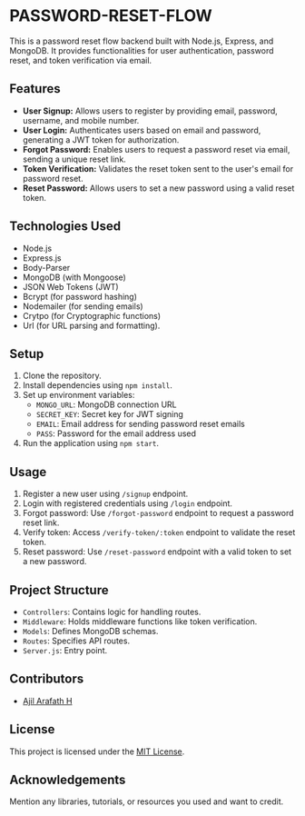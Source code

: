 # PASSWORD-RESET-FLOW

This is a password reset flow backend built with Node.js, Express, and MongoDB. It provides functionalities for user authentication, password reset, and token verification via email.

## Features

- **User Signup:** Allows users to register by providing email, password, username, and mobile number.
- **User Login:** Authenticates users based on email and password, generating a JWT token for authorization.
- **Forgot Password:** Enables users to request a password reset via email, sending a unique reset link.
- **Token Verification:** Validates the reset token sent to the user's email for password reset.
- **Reset Password:** Allows users to set a new password using a valid reset token.

## Technologies Used

- Node.js
- Express.js
- Body-Parser
- MongoDB (with Mongoose)
- JSON Web Tokens (JWT)
- Bcrypt (for password hashing)
- Nodemailer (for sending emails)
- Crytpo (for Cryptographic functions)
- Url (for URL parsing and formatting).

## Setup

1. Clone the repository.
2. Install dependencies using `npm install`.
3. Set up environment variables:
   - `MONGO_URL`: MongoDB connection URL
   - `SECRET_KEY`: Secret key for JWT signing
   - `EMAIL`: Email address for sending password reset emails
   - `PASS`: Password for the email address used
4. Run the application using `npm start`.

## Usage

1. Register a new user using `/signup` endpoint.
2. Login with registered credentials using `/login` endpoint.
3. Forgot password: Use `/forgot-password` endpoint to request a password reset link.
4. Verify token: Access `/verify-token/:token` endpoint to validate the reset token.
5. Reset password: Use `/reset-password` endpoint with a valid token to set a new password.

## Project Structure

- `Controllers`: Contains logic for handling routes.
- `Middleware`: Holds middleware functions like token verification.
- `Models`: Defines MongoDB schemas.
- `Routes`: Specifies API routes.
- `Server.js`: Entry point.

## Contributors

- [Ajil Arafath H](https://github.com/Arafath100)

## License

This project is licensed under the [MIT License](LICENSE).

## Acknowledgements

Mention any libraries, tutorials, or resources you used and want to credit.

